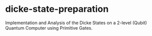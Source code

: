 # dicke-state-preparation
Implementation and Analysis of the Dicke States on a 2-level (Qubit) Quantum Computer using Primitive Gates.

